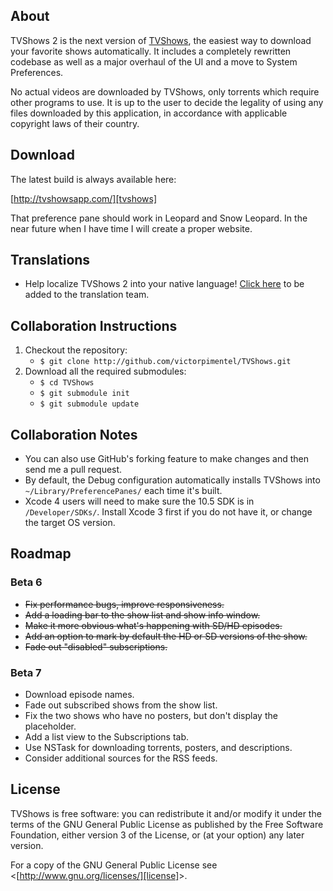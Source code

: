## About
TVShows 2 is the next version of [TVShows][tvshows], the easiest way to download your favorite shows automatically. It includes a completely rewritten codebase as well as a major overhaul of the UI and a move to System Preferences.

No actual videos are downloaded by TVShows, only torrents which require other programs to use. It is up to the user to decide the legality of using any files downloaded by this application, in accordance with applicable copyright laws of their country.

## Download

The latest build is always available here:

[http://tvshowsapp.com/][tvshows]

That preference pane should work in Leopard and Snow Leopard. In the near future when I have time I will create a proper website.

<!-- ## Screenshots
<a href="http://embercode.com/blog/category/tvshows-news/" title="TVShows News">![Show List][preview-1]&nbsp;&nbsp;![Subscriptions][preview-2]&nbsp;&nbsp;![Show Info][preview-3]</a> -->

## Translations
<!--* Help localize TVShows 2 into your native language! [Click here][translate] ([more info][translate-info]) to be added to the translation team.-->
* Help localize TVShows 2 into your native language! [Click here][translate] to be added to the translation team.

## Collaboration Instructions
1. Checkout the repository:
    * `$ git clone http://github.com/victorpimentel/TVShows.git`
1. Download all the required submodules:
    * `$ cd TVShows`
    * `$ git submodule init`
    * `$ git submodule update`

## Collaboration Notes
* You can also use GitHub's forking feature to make changes and then send me a pull request.
* By default, the Debug configuration automatically installs TVShows into `~/Library/PreferencePanes/` each time it's built.
* Xcode 4 users will need to make sure the 10.5 SDK is in `/Developer/SDKs/`. Install Xcode 3 first if you do not have it, or change the target OS version.

## Roadmap
### Beta 6
* <strike>Fix performance bugs, improve responsiveness.</strike>
* <strike>Add a loading bar to the show list and show info window.</strike>
* <strike>Make it more obvious what's happening with SD/HD episodes.</strike>
* <strike>Add an option to mark by default the HD or SD versions of the show.</strike>
* <strike>Fade out "disabled" subscriptions.</strike>

### Beta 7
* Download episode names.
* Fade out subscribed shows from the show list.
* Fix the two shows who have no posters, but don't display the placeholder.
* Add a list view to the Subscriptions tab.
* Use NSTask for downloading torrents, posters, and descriptions.
* Consider additional sources for the RSS feeds.

## License
TVShows is free software: you can redistribute it and/or modify it under the terms of the GNU General Public License as published by the Free Software Foundation, either version 3 of the License, or (at your option) any later version.

For a copy of the GNU General Public License see &lt;[http://www.gnu.org/licenses/][license]&gt;.

[theend]:http://embercode.com/tvshows/the-end.html "Sad News"

[tvshows]:http://tvshowsapp.com/ "TVShows Website"
[translate]:https://webtranslateit.com/en/projects/874-TVShows/invitation_request "Help Translate TVShows 2"
[translate-info]:http://embercode.com/blog/2010/help-translate-tvshows-2/ "Help Translate TVShows 2"

[preview-1]:http://embercode.com/_tvshows/screenshots/show-list_small.png "TVShows 2: Show List"
[preview-2]:http://embercode.com/_tvshows/screenshots/subscriptions_small.png "TVShows 2: Subscriptions"
[preview-3]:http://embercode.com/_tvshows/screenshots/show-info_small.png "TVShows 2: Show Info Window"

[license]:http://www.gnu.org/licenses/ "GNU General Public License"